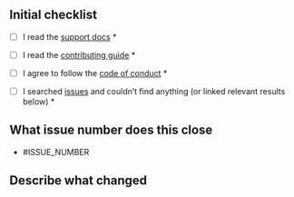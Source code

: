 ## Initial checklist
- [ ] I read the [support docs](https://github.com/seraph776/sql-injection-hacker-challenge/blob/main/SUPPORT.md) *
- [ ] I read the [contributing guide](https://github.com/seraph776/sql-injection-hacker-challenge/blob/main/CONTRIBUTING.md) *
- [ ] I agree to follow the [code of conduct](https://github.com/seraph776/sql-injection-hacker-challenge/blob/main/CODE-OF-CONDUCT.md) *
- [ ] I searched [issues](https://github.com/seraph776/sql-injection-hacker-challenge/issues) and couldn’t find anything (or linked relevant results below) *


## What issue number does this close

- #ISSUE_NUMBER 

## Describe what changed
